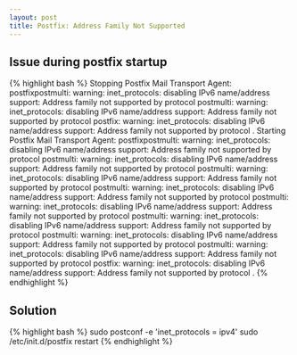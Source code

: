 ```yaml
---
layout: post
title: Postfix: Address Family Not Supported
---
```


Issue during postfix startup
-------
{% highlight bash %}
Stopping Postfix Mail Transport Agent: postfixpostmulti: warning:
inet_protocols: disabling IPv6 name/address support: Address family not
supported by protocol
postmulti: warning: inet_protocols: disabling IPv6 name/address support: Address
family not supported by protocol
postfix: warning: inet_protocols: disabling IPv6 name/address support: Address
family not supported by protocol
.
Starting Postfix Mail Transport Agent: postfixpostmulti: warning:
inet_protocols: disabling IPv6 name/address support: Address family not
supported by protocol
postmulti: warning: inet_protocols: disabling IPv6 name/address support: Address
family not supported by protocol
postmulti: warning: inet_protocols: disabling IPv6 name/address support: Address
family not supported by protocol
postmulti: warning: inet_protocols: disabling IPv6 name/address support: Address
family not supported by protocol
postmulti: warning: inet_protocols: disabling IPv6 name/address support: Address
family not supported by protocol
postmulti: warning: inet_protocols: disabling IPv6 name/address support: Address
family not supported by protocol
postmulti: warning: inet_protocols: disabling IPv6 name/address support: Address
family not supported by protocol
postmulti: warning: inet_protocols: disabling IPv6 name/address support: Address
family not supported by protocol
postfix: warning: inet_protocols: disabling IPv6 name/address support: Address
family not supported by protocol
.
{% endhighlight %}

Solution
-------
{% highlight bash %}
sudo postconf -e 'inet_protocols = ipv4'
sudo /etc/init.d/postfix restart
{% endhighlight %}
